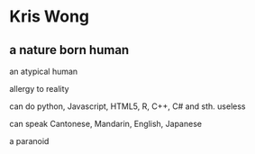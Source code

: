 # Kris Wong

## a nature born human

an atypical human

allergy to reality

can do python, Javascript, HTML5, R, C++, C# and sth. useless

can speak Cantonese, Mandarin, English, Japanese

a paranoid
